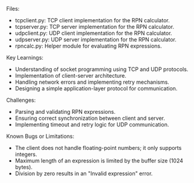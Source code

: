 
Files:
- tcpclient.py: TCP client implementation for the RPN calculator.
- tcpserver.py: TCP server implementation for the RPN calculator.
- udpclient.py: UDP client implementation for the RPN calculator.
- udpserver.py: UDP server implementation for the RPN calculator.
- rpncalc.py: Helper module for evaluating RPN expressions.

Key Learnings:
- Understanding of socket programming using TCP and UDP protocols.
- Implementation of client-server architecture.
- Handling network errors and implementing retry mechanisms.
- Designing a simple application-layer protocol for communication.

Challenges:
- Parsing and validating RPN expressions.
- Ensuring correct synchronization between client and server.
- Implementing timeout and retry logic for UDP communication.

Known Bugs or Limitations:
- The client does not handle floating-point numbers; it only supports integers.
- Maximum length of an expression is limited by the buffer size (1024 bytes).
- Division by zero results in an "Invalid expression" error.
